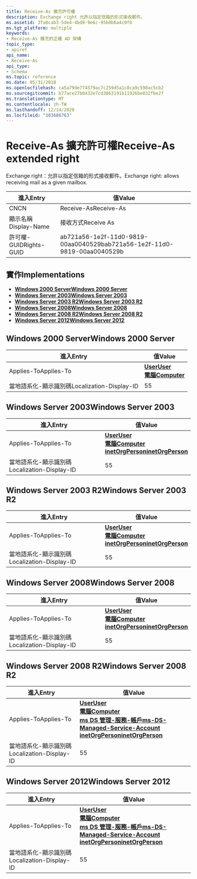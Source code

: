 ```yaml
---
title: Receive-As 擴充許可權
description: Exchange right 允許以指定信箱的形式接收郵件。
ms.assetid: 3fa0cab3-5de4-4bd9-9e6c-95b0b6a4c0f8
ms.tgt_platform: multiple
keywords:
- Receive-As 擴充的正確 AD 架構
topic_type:
- apiref
api_name:
- Receive-As
api_type:
- Schema
ms.topic: reference
ms.date: 05/31/2018
ms.openlocfilehash: ca5a79de774579ac7c259d5a1c8ca9c590ac5cb2
ms.sourcegitcommit: b77ace27b0432e7cd3863191b11926be032fbe2f
ms.translationtype: MT
ms.contentlocale: zh-TW
ms.lasthandoff: 12/14/2020
ms.locfileid: "103686763"
---
```

# <a name="receive-as-extended-right"></a><span data-ttu-id="ee1fc-104">Receive-As 擴充許可權</span><span class="sxs-lookup"><span data-stu-id="ee1fc-104">Receive-As extended right</span></span>

<span data-ttu-id="ee1fc-105">Exchange right：允許以指定信箱的形式接收郵件。</span><span class="sxs-lookup"><span data-stu-id="ee1fc-105">Exchange right: allows receiving mail as a given mailbox.</span></span>



| <span data-ttu-id="ee1fc-106">進入</span><span class="sxs-lookup"><span data-stu-id="ee1fc-106">Entry</span></span> | <span data-ttu-id="ee1fc-107">值</span><span class="sxs-lookup"><span data-stu-id="ee1fc-107">Value</span></span> |
|--------------|--------------------------------------|
| <span data-ttu-id="ee1fc-108">CN</span><span class="sxs-lookup"><span data-stu-id="ee1fc-108">CN</span></span>           | <span data-ttu-id="ee1fc-109">Receive-As</span><span class="sxs-lookup"><span data-stu-id="ee1fc-109">Receive-As</span></span>                           |
| <span data-ttu-id="ee1fc-110">顯示名稱</span><span class="sxs-lookup"><span data-stu-id="ee1fc-110">Display-Name</span></span> | <span data-ttu-id="ee1fc-111">接收方式</span><span class="sxs-lookup"><span data-stu-id="ee1fc-111">Receive As</span></span>                           |
| <span data-ttu-id="ee1fc-112">許可權-GUID</span><span class="sxs-lookup"><span data-stu-id="ee1fc-112">Rights-GUID</span></span>  | <span data-ttu-id="ee1fc-113">ab721a56-1e2f-11d0-9819-00aa0040529b</span><span class="sxs-lookup"><span data-stu-id="ee1fc-113">ab721a56-1e2f-11d0-9819-00aa0040529b</span></span> |



## <a name="implementations"></a><span data-ttu-id="ee1fc-114">實作</span><span class="sxs-lookup"><span data-stu-id="ee1fc-114">Implementations</span></span>

-   [<span data-ttu-id="ee1fc-115">**Windows 2000 Server**</span><span class="sxs-lookup"><span data-stu-id="ee1fc-115">**Windows 2000 Server**</span></span>](#windows-2000-server)
-   [<span data-ttu-id="ee1fc-116">**Windows Server 2003**</span><span class="sxs-lookup"><span data-stu-id="ee1fc-116">**Windows Server 2003**</span></span>](#windows-server-2003)
-   [<span data-ttu-id="ee1fc-117">**Windows Server 2003 R2**</span><span class="sxs-lookup"><span data-stu-id="ee1fc-117">**Windows Server 2003 R2**</span></span>](#windows-server-2003-r2)
-   [<span data-ttu-id="ee1fc-118">**Windows Server 2008**</span><span class="sxs-lookup"><span data-stu-id="ee1fc-118">**Windows Server 2008**</span></span>](#windows-server-2008)
-   [<span data-ttu-id="ee1fc-119">**Windows Server 2008 R2**</span><span class="sxs-lookup"><span data-stu-id="ee1fc-119">**Windows Server 2008 R2**</span></span>](#windows-server-2008-r2)
-   [<span data-ttu-id="ee1fc-120">**Windows Server 2012**</span><span class="sxs-lookup"><span data-stu-id="ee1fc-120">**Windows Server 2012**</span></span>](#windows-server-2012)

## <a name="windows-2000-server"></a><span data-ttu-id="ee1fc-121">Windows 2000 Server</span><span class="sxs-lookup"><span data-stu-id="ee1fc-121">Windows 2000 Server</span></span>



| <span data-ttu-id="ee1fc-122">進入</span><span class="sxs-lookup"><span data-stu-id="ee1fc-122">Entry</span></span> | <span data-ttu-id="ee1fc-123">值</span><span class="sxs-lookup"><span data-stu-id="ee1fc-123">Value</span></span> |
|-------------------------|-----------------------------------------------------------------------------|
| <span data-ttu-id="ee1fc-124">Applies-To</span><span class="sxs-lookup"><span data-stu-id="ee1fc-124">Applies-To</span></span>              | [<span data-ttu-id="ee1fc-125">**User**</span><span class="sxs-lookup"><span data-stu-id="ee1fc-125">**User**</span></span>](c-user.md)<br/> [<span data-ttu-id="ee1fc-126">**電腦**</span><span class="sxs-lookup"><span data-stu-id="ee1fc-126">**Computer**</span></span>](c-computer.md)<br/> |
| <span data-ttu-id="ee1fc-127">當地語系化-顯示識別碼</span><span class="sxs-lookup"><span data-stu-id="ee1fc-127">Localization-Display-ID</span></span> | <span data-ttu-id="ee1fc-128">5</span><span class="sxs-lookup"><span data-stu-id="ee1fc-128">5</span></span>                                                                           |



## <a name="windows-server-2003"></a><span data-ttu-id="ee1fc-129">Windows Server 2003</span><span class="sxs-lookup"><span data-stu-id="ee1fc-129">Windows Server 2003</span></span>



| <span data-ttu-id="ee1fc-130">進入</span><span class="sxs-lookup"><span data-stu-id="ee1fc-130">Entry</span></span> | <span data-ttu-id="ee1fc-131">值</span><span class="sxs-lookup"><span data-stu-id="ee1fc-131">Value</span></span> |
|-------------------------|---------------------------------------------------------------------------------------------------------------------------------|
| <span data-ttu-id="ee1fc-132">Applies-To</span><span class="sxs-lookup"><span data-stu-id="ee1fc-132">Applies-To</span></span>              | [<span data-ttu-id="ee1fc-133">**User**</span><span class="sxs-lookup"><span data-stu-id="ee1fc-133">**User**</span></span>](c-user.md)<br/> [<span data-ttu-id="ee1fc-134">**電腦**</span><span class="sxs-lookup"><span data-stu-id="ee1fc-134">**Computer**</span></span>](c-computer.md)<br/> [<span data-ttu-id="ee1fc-135">**inetOrgPerson**</span><span class="sxs-lookup"><span data-stu-id="ee1fc-135">**inetOrgPerson**</span></span>](c-inetorgperson.md)<br/> |
| <span data-ttu-id="ee1fc-136">當地語系化-顯示識別碼</span><span class="sxs-lookup"><span data-stu-id="ee1fc-136">Localization-Display-ID</span></span> | <span data-ttu-id="ee1fc-137">5</span><span class="sxs-lookup"><span data-stu-id="ee1fc-137">5</span></span>                                                                                                                               |



## <a name="windows-server-2003-r2"></a><span data-ttu-id="ee1fc-138">Windows Server 2003 R2</span><span class="sxs-lookup"><span data-stu-id="ee1fc-138">Windows Server 2003 R2</span></span>



| <span data-ttu-id="ee1fc-139">進入</span><span class="sxs-lookup"><span data-stu-id="ee1fc-139">Entry</span></span> | <span data-ttu-id="ee1fc-140">值</span><span class="sxs-lookup"><span data-stu-id="ee1fc-140">Value</span></span> |
|-------------------------|---------------------------------------------------------------------------------------------------------------------------------|
| <span data-ttu-id="ee1fc-141">Applies-To</span><span class="sxs-lookup"><span data-stu-id="ee1fc-141">Applies-To</span></span>              | [<span data-ttu-id="ee1fc-142">**User**</span><span class="sxs-lookup"><span data-stu-id="ee1fc-142">**User**</span></span>](c-user.md)<br/> [<span data-ttu-id="ee1fc-143">**電腦**</span><span class="sxs-lookup"><span data-stu-id="ee1fc-143">**Computer**</span></span>](c-computer.md)<br/> [<span data-ttu-id="ee1fc-144">**inetOrgPerson**</span><span class="sxs-lookup"><span data-stu-id="ee1fc-144">**inetOrgPerson**</span></span>](c-inetorgperson.md)<br/> |
| <span data-ttu-id="ee1fc-145">當地語系化-顯示識別碼</span><span class="sxs-lookup"><span data-stu-id="ee1fc-145">Localization-Display-ID</span></span> | <span data-ttu-id="ee1fc-146">5</span><span class="sxs-lookup"><span data-stu-id="ee1fc-146">5</span></span>                                                                                                                               |



## <a name="windows-server-2008"></a><span data-ttu-id="ee1fc-147">Windows Server 2008</span><span class="sxs-lookup"><span data-stu-id="ee1fc-147">Windows Server 2008</span></span>



| <span data-ttu-id="ee1fc-148">進入</span><span class="sxs-lookup"><span data-stu-id="ee1fc-148">Entry</span></span> | <span data-ttu-id="ee1fc-149">值</span><span class="sxs-lookup"><span data-stu-id="ee1fc-149">Value</span></span> |
|-------------------------|---------------------------------------------------------------------------------------------------------------------------------|
| <span data-ttu-id="ee1fc-150">Applies-To</span><span class="sxs-lookup"><span data-stu-id="ee1fc-150">Applies-To</span></span>              | [<span data-ttu-id="ee1fc-151">**User**</span><span class="sxs-lookup"><span data-stu-id="ee1fc-151">**User**</span></span>](c-user.md)<br/> [<span data-ttu-id="ee1fc-152">**電腦**</span><span class="sxs-lookup"><span data-stu-id="ee1fc-152">**Computer**</span></span>](c-computer.md)<br/> [<span data-ttu-id="ee1fc-153">**inetOrgPerson**</span><span class="sxs-lookup"><span data-stu-id="ee1fc-153">**inetOrgPerson**</span></span>](c-inetorgperson.md)<br/> |
| <span data-ttu-id="ee1fc-154">當地語系化-顯示識別碼</span><span class="sxs-lookup"><span data-stu-id="ee1fc-154">Localization-Display-ID</span></span> | <span data-ttu-id="ee1fc-155">5</span><span class="sxs-lookup"><span data-stu-id="ee1fc-155">5</span></span>                                                                                                                               |



## <a name="windows-server-2008-r2"></a><span data-ttu-id="ee1fc-156">Windows Server 2008 R2</span><span class="sxs-lookup"><span data-stu-id="ee1fc-156">Windows Server 2008 R2</span></span>



| <span data-ttu-id="ee1fc-157">進入</span><span class="sxs-lookup"><span data-stu-id="ee1fc-157">Entry</span></span> | <span data-ttu-id="ee1fc-158">值</span><span class="sxs-lookup"><span data-stu-id="ee1fc-158">Value</span></span> |
|-------------------------|------------------------------------------------------------------------------------------------------------------------------------------------------------------------------------------------------------------|
| <span data-ttu-id="ee1fc-159">Applies-To</span><span class="sxs-lookup"><span data-stu-id="ee1fc-159">Applies-To</span></span>              | [<span data-ttu-id="ee1fc-160">**User**</span><span class="sxs-lookup"><span data-stu-id="ee1fc-160">**User**</span></span>](c-user.md)<br/> [<span data-ttu-id="ee1fc-161">**電腦**</span><span class="sxs-lookup"><span data-stu-id="ee1fc-161">**Computer**</span></span>](c-computer.md)<br/> [<span data-ttu-id="ee1fc-162">**ms DS 管理-服務-帳戶**</span><span class="sxs-lookup"><span data-stu-id="ee1fc-162">**ms-DS-Managed-Service-Account**</span></span>](c-msds-managedserviceaccount.md)<br/> [<span data-ttu-id="ee1fc-163">**inetOrgPerson**</span><span class="sxs-lookup"><span data-stu-id="ee1fc-163">**inetOrgPerson**</span></span>](c-inetorgperson.md)<br/> |
| <span data-ttu-id="ee1fc-164">當地語系化-顯示識別碼</span><span class="sxs-lookup"><span data-stu-id="ee1fc-164">Localization-Display-ID</span></span> | <span data-ttu-id="ee1fc-165">5</span><span class="sxs-lookup"><span data-stu-id="ee1fc-165">5</span></span>                                                                                                                                                                                                                |



## <a name="windows-server-2012"></a><span data-ttu-id="ee1fc-166">Windows Server 2012</span><span class="sxs-lookup"><span data-stu-id="ee1fc-166">Windows Server 2012</span></span>



| <span data-ttu-id="ee1fc-167">進入</span><span class="sxs-lookup"><span data-stu-id="ee1fc-167">Entry</span></span> | <span data-ttu-id="ee1fc-168">值</span><span class="sxs-lookup"><span data-stu-id="ee1fc-168">Value</span></span> |
|-------------------------|------------------------------------------------------------------------------------------------------------------------------------------------------------------------------------------------------------------|
| <span data-ttu-id="ee1fc-169">Applies-To</span><span class="sxs-lookup"><span data-stu-id="ee1fc-169">Applies-To</span></span>              | [<span data-ttu-id="ee1fc-170">**User**</span><span class="sxs-lookup"><span data-stu-id="ee1fc-170">**User**</span></span>](c-user.md)<br/> [<span data-ttu-id="ee1fc-171">**電腦**</span><span class="sxs-lookup"><span data-stu-id="ee1fc-171">**Computer**</span></span>](c-computer.md)<br/> [<span data-ttu-id="ee1fc-172">**ms DS 管理-服務-帳戶**</span><span class="sxs-lookup"><span data-stu-id="ee1fc-172">**ms-DS-Managed-Service-Account**</span></span>](c-msds-managedserviceaccount.md)<br/> [<span data-ttu-id="ee1fc-173">**inetOrgPerson**</span><span class="sxs-lookup"><span data-stu-id="ee1fc-173">**inetOrgPerson**</span></span>](c-inetorgperson.md)<br/> |
| <span data-ttu-id="ee1fc-174">當地語系化-顯示識別碼</span><span class="sxs-lookup"><span data-stu-id="ee1fc-174">Localization-Display-ID</span></span> | <span data-ttu-id="ee1fc-175">5</span><span class="sxs-lookup"><span data-stu-id="ee1fc-175">5</span></span>                                                                                                                                                                                                                |



 

 






